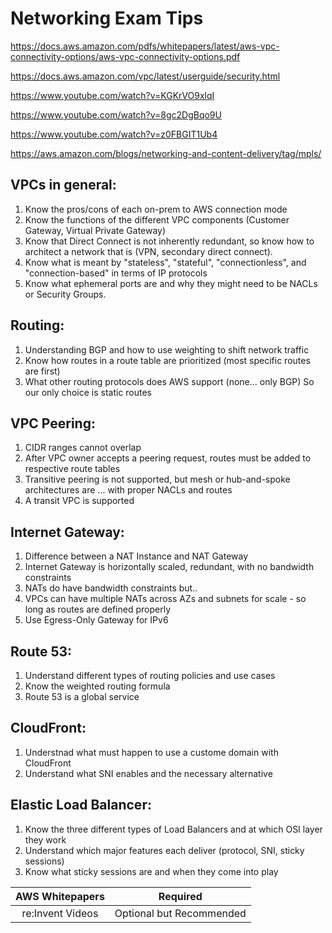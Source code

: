 # Networking Exam Tips

https://docs.aws.amazon.com/pdfs/whitepapers/latest/aws-vpc-connectivity-options/aws-vpc-connectivity-options.pdf

https://docs.aws.amazon.com/vpc/latest/userguide/security.html

https://www.youtube.com/watch?v=KGKrVO9xlqI

https://www.youtube.com/watch?v=8gc2DgBqo9U

https://www.youtube.com/watch?v=z0FBGIT1Ub4

https://aws.amazon.com/blogs/networking-and-content-delivery/tag/mpls/

## VPCs in general:
  1. Know the pros/cons of each on-prem to AWS connection mode
  2. Know the functions of the different VPC components (Customer Gateway, Virtual Private Gateway)
  3. Know that Direct Connect is not inherently redundant, so know how to architect a network that is (VPN, secondary direct connect).
  4. Know what is meant by "stateless", "stateful", "connectionless", and "connection-based" in terms of IP protocols
  5. Know what ephemeral ports are and why they might need to be NACLs or Security Groups.

## Routing:
  1. Understanding BGP and how to use weighting to shift network traffic
  2. Know how routes in a route table are prioritized (most specific routes are first)
  3. What other routing protocols does AWS support (none... only BGP) So our only choice is static routes

## VPC Peering:
  1. CIDR ranges cannot overlap
  2. After VPC owner accepts a peering request, routes must be added to respective route tables
  3. Transitive peering is not supported, but mesh or hub-and-spoke architectures are ... with proper NACLs and routes
  4. A transit VPC is supported

## Internet Gateway:
  1. Difference between a NAT Instance and NAT Gateway
  2. Internet Gateway is horizontally scaled, redundant, with no bandwidth constraints
  3. NATs do have bandwidth constraints but..
  4. VPCs can have multiple NATs across AZs and subnets for scale - so long as routes are defined properly
  5. Use Egress-Only Gateway for IPv6

## Route 53:
  1. Understand different types of routing policies and use cases
  2. Know the weighted routing formula
  3. Route 53 is a global service

## CloudFront:
  1. Understnad what must happen to use a custome domain with CloudFront
  2. Understand what SNI enables and the necessary alternative

## Elastic Load Balancer:
  1. Know the three different types of Load Balancers and at which OSI layer they work
  2. Understand which major features each deliver (protocol, SNI, sticky sessions)
  3. Know what sticky sessions are and when they come into play

  | AWS Whitepapers | Required |
  |:-------------:|:----------------------:|
  |re:Invent Videos | Optional but Recommended |